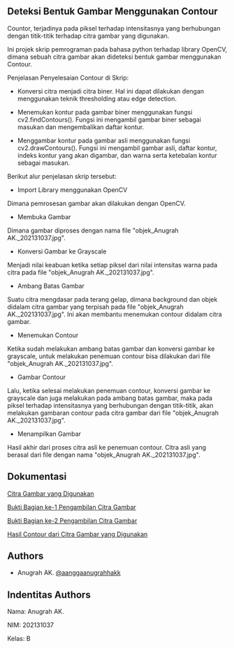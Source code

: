 
## Deteksi Bentuk Gambar Menggunakan Contour
Countor, terjadinya pada piksel terhadap intensitasnya yang berhubungan dengan titik-titik terhadap citra gambar yang digunakan.

Ini projek skrip pemrograman pada bahasa python terhadap library OpenCV, dimana sebuah citra gambar akan dideteksi bentuk gambar menggunakan Contour.

Penjelasan Penyelesaian Contour di Skrip:

- Konversi citra menjadi citra biner. Hal ini dapat dilakukan dengan menggunakan teknik thresholding atau edge detection.

- Menemukan kontur pada gambar biner menggunakan fungsi cv2.findContours(). Fungsi ini mengambil gambar biner sebagai masukan dan mengembalikan daftar kontur.

-  Menggambar kontur pada gambar asli menggunakan fungsi cv2.drawContours(). Fungsi ini mengambil gambar asli, daftar kontur, indeks kontur yang akan digambar, dan warna serta ketebalan kontur sebagai masukan.

Berikut alur penjelasan skrip tersebut:

- Import Library menggunakan OpenCV
  
Dimana pemrosesan gambar akan dilakukan dengan OpenCV.

- Membuka Gambar
  
Dimana gambar diproses dengan nama file "objek_Anugrah AK._202131037.jpg".

- Konversi Gambar ke Grayscale
  
Menjadi nilai keabuan ketika setiap piksel dari nilai intensitas warna pada citra pada file "objek_Anugrah AK._202131037.jpg".

- Ambang Batas Gambar
  
Suatu citra mengdasar pada terang gelap, dimana background dan objek didalam citra gambar yang terpisah pada file "objek_Anugrah AK._202131037.jpg". Ini akan membantu menemukan contour didalam citra gambar.

- Menemukan Contour
  
Ketika sudah melakukan ambang batas gambar dan konversi gambar ke grayscale, untuk melakukan penemuan contour bisa dilakukan dari file "objek_Anugrah AK._202131037.jpg".

- Gambar Contour
  
Lalu, ketika selesai melakukan penemuan contour, konversi gambar ke grayscale dan juga melakukan pada ambang batas gambar, maka pada piksel terhadap intensitasnya yang berhubungan dengan titik-titik, akan melakukan gambaran contour pada citra gambar dari file "objek_Anugrah AK._202131037.jpg".

- Menampilkan Gambar
    
Hasil akhir dari proses citra asli ke penemuan contour. Citra asli yang berasal dari file dengan nama "objek_Anugrah AK._202131037.jpg".

## Dokumentasi

[Citra Gambar yang Digunakan](https://postimg.cc/BtVmzSwZ)

[Bukti Bagian ke-1 Pengambilan Citra Gambar](https://postimg.cc/189sYrdZ)

[Bukti Bagian ke-2 Pengambilan Citra Gambar](https://postimg.cc/CB4W83FB)

[Hasil Contour dari Citra Gambar yang Digunakan](https://postimg.cc/Snz3d2Sp)
## Authors

- Anugrah AK. [@aanggaanugrahhakk](https://github.com/aanggaanugrahhakk)


## Indentitas Authors

Nama: Anugrah AK.

NIM: 202131037

Kelas: B
